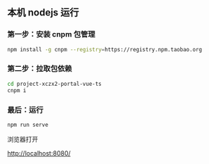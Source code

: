 ## 本机 nodejs 运行

### 第一步：安装 cnpm 包管理

```sh
npm install -g cnpm --registry=https://registry.npm.taobao.org
```

### 第二步：拉取包依赖

```sh
cd project-xczx2-portal-vue-ts
cnpm i
```

### 最后：运行

```sh
npm run serve
```

浏览器打开

<http://localhost:8080/>
